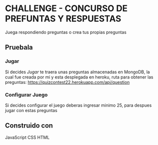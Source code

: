 # CHALLENGE - CONCURSO DE PREFUNTAS Y RESPUESTAS

Juega respondiendo preguntas o crea tus propias preguntas

## Pruebala
### Jugar
Si decides *Jugar* te traera unas preguntas almacenadas en MongoDB, la cual fue creada por mi y esta desplegada en heroku, ruta para obtener las preguntas: https://quizcontest22.herokuapp.com/api/question

### Configurar Juego
Si decides configurar el juego deberas ingresar minimo 25, para despues jugar con estas preguntas

## Construido con 
JavaScript
CSS
HTML